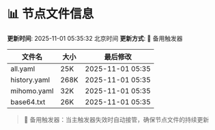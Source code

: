 # 📊 节点文件信息

**更新时间**: 2025-11-01 05:35:32 北京时间
**更新方式**: 🔄 备用触发器

| 文件名 | 大小 | 最后修改 |
|--------|------|----------|
| all.yaml | 25K | 2025-11-01 05:35 |
| history.yaml | 268K | 2025-11-01 05:35 |
| mihomo.yaml | 32K | 2025-11-01 05:35 |
| base64.txt | 26K | 2025-11-01 05:35 |

> 🔄 备用触发器：当主触发器失效时自动接管，确保节点文件的持续更新

